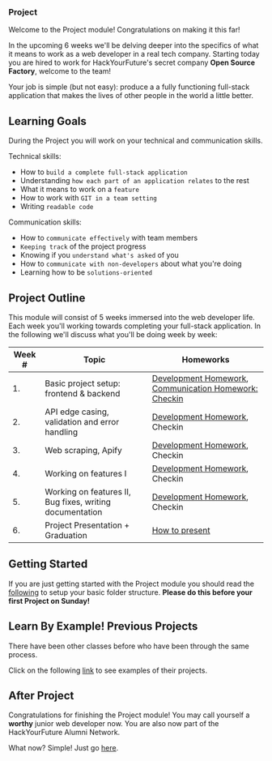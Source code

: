 ### Project

Welcome to the Project module! Congratulations on making it this far!

In the upcoming 6 weeks we'll be delving deeper into the specifics of what it means to work as a web developer in a real tech company. Starting today you are hired to work for HackYourFuture's secret company **Open Source Factory**, welcome to the team!

Your job is simple (but not easy): produce a a fully functioning full-stack application that makes the lives of other people in the world a little better.

## Learning Goals

During the Project you will work on your technical and communication skills.

Technical skills:

- How to `build a complete full-stack application`
- Understanding `how each part of an application relates` to the rest
- What it means to work on a `feature`
- How to work with `GIT in a team setting`
- Writing `readable code`

Communication skills:

- How to `communicate effectively` with team members
- `Keeping track` of the project progress
- Knowing if you `understand what's asked` of you
- How to `communicate with non-developers` about what you're doing
- Learning how to be `solutions-oriented`

## Project Outline

This module will consist of 5 weeks immersed into the web developer life. Each week you'll working towards completing your full-stack application. In the following we'll discuss what you'll be doing week by week:

| Week # | Topic                                                    | Homeworks                                                                                                                       |
| ------ | -------------------------------------------------------- | ------------------------------------------------------------------------------------------------------------------------------- |
| 1.     | Basic project setup: frontend & backend                  | [Development Homework](documentation/project-weeks/week1.md), [Communication Homework: Checkin](documentation/guide-checkin.md) |
| 2.     | API edge casing, validation and error handling           | [Development Homework](documentation/project-weeks/week2.md), Checkin                                                           |
| 3.     | Web scraping, Apify                                      | [Development Homework](documentation/project-weeks/week3.md), Checkin                                                           |
| 4.     | Working on features I                                    | [Development Homework](documentation/project-weeks/week4.md), Checkin                                                           |
| 5.     | Working on features II, Bug fixes, writing documentation | [Development Homework](documentation/project-weeks/week5.md), Checkin                                                           |
| 6.     | Project Presentation + Graduation                        | [How to present](documentation/how-to-present.md)                                                                               |

## Getting Started

If you are just getting started with the Project module you should read the [following](doucmentation/guide-newproject.md) to setup your basic folder structure. **Please do this before your first Project on Sunday!**

## Learn By Example! Previous Projects

There have been other classes before who have been through the same process.

Click on the following [link](/projects) to see examples of their projects.

## After Project

Congratulations for finishing the Project module! You may call yourself a **worthy** junior web developer now. You are also now part of the HackYourFuture Alumni Network.

What now? Simple! Just go [here]().
